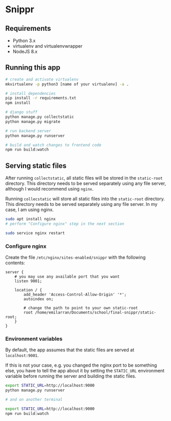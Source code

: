 # Snippr


## Requirements

- Python 3.x
- virtualenv and virtualenvwrapper
- NodeJS 8.x


## Running this app

```bash
# create and activate virtualenv
mkvirtualenv -p python3 [name of your virtualenv] -a .

# install dependencies
pip install -r requirements.txt
npm install

# django stuff
python manage.py collectstatic
python manage.py migrate

# run backend server
python manage.py runserver

# build and watch changes to frontend code
npm run build:watch
```


## Serving static files

After running `collectstatic`, all static files will be stored in the `static-root`
directory. This directory needs to be served separately using any file server,
although I would recommend using `nginx`.

Running `collecstatic` will store all static files into the `static-root` directory. This directory
needs to be served separately using any file server. In my case, I am using nginx.

```bash
sudo apt install nginx
# perform "Configure nginx" step in the next section

sudo service nginx restart
```

### Configure nginx

Create the file `/etc/nginx/sites-enabled/snippr` with the
following contents:

```
server {
    # you may use any available port that you want
    listen 9001;

    location / {
        add_header 'Access-Control-Allow-Origin' '*';
        autoindex on;

        # change the path to point to your own static-root
        root /home/emilarran/Documents/school/final-snippr/static-root;
    }
}
```

### Environment variables

By default, the app assumes that the static files are served at `localhost:9001`.

If this is not your case, e.g. you changed the nginx port to be something else,
you have to tell the app about it by setting the `STATIC_URL` environment
variable before running the server and building the static files.

```bash
export STATIC_URL=http://localhost:9000
python manage.py runserver

# and on another terminal

export STATIC_URL=http://localhost:9000
npm run build:watch
```
